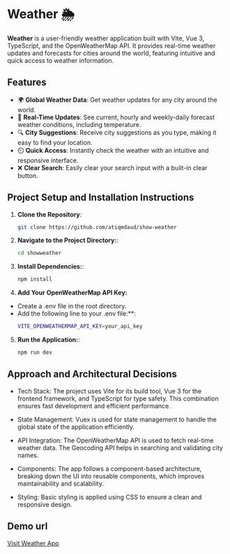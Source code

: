 # Weather 🌦️

**Weather** is a user-friendly weather application built with Vite, Vue 3, TypeScript, and the OpenWeatherMap API. It provides real-time weather updates and forecasts for cities around the world, featuring intuitive and quick access to weather information.

## Features

- 🌍 **Global Weather Data**: Get weather updates for any city around the world.
- 🔄 **Real-Time Updates**: See current, hourly and weekly-daily forecast weather conditions, including temperature.
- 🔍 **City Suggestions**: Receive city suggestions as you type, making it easy to find your location.
- ⏲️ **Quick Access**: Instantly check the weather with an intuitive and responsive interface.
- ❌ **Clear Search**: Easily clear your search input with a built-in clear button.

## Project Setup and Installation Instructions

1. **Clone the Repository**:

   ```bash
   git clone https://github.com/atiqmdaud/show-weather

   ```

2. **Navigate to the Project Directory:**:

   ```bash
   cd showweather

   ```

3. **Install Dependencies:**:

   ```bash
   npm install

   ```

4. **Add Your OpenWeatherMap API Key:**

- Create a .env file in the root directory.
- Add the following line to your .env file:\*\*:
  ```bash
  VITE_OPENWEATHERMAP_API_KEY=your_api_key
  ```

5. **Run the Application:**:
   ```bash
   npm run dev
   ```

## Approach and Architectural Decisions

- Tech Stack: The project uses Vite for its build tool, Vue 3 for the frontend framework, and TypeScript for type safety. This combination ensures fast development and efficient performance.

- State Management: Vuex is used for state management to handle the global state of the application efficiently.

- API Integration: The OpenWeatherMap API is used to fetch real-time weather data. The Geocoding API helps in searching and validating city names.

- Components: The app follows a component-based architecture, breaking down the UI into reusable components, which improves maintainability and scalability.

- Styling: Basic styling is applied using CSS to ensure a clean and responsive design.

## Demo url

[Visit Weather App](https://openweathermap.org)
